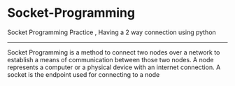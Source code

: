 # Socket-Programming
Socket Programming Practice , Having a 2 way connection using python 


----------------------------------------------------------------


Socket Programming is a method to connect two nodes over a network to establish a means of communication between those two nodes. A node represents a computer or a physical device with an internet connection. A socket is the endpoint used for connecting to a node
